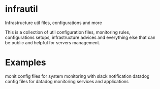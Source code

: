 # infrautil
Infrastructure util files, configurations and more

This is a collection of util configuration files, monitoring rules,
configurations setups, infrastructure advices and everything else that can
be public and helpful for servers management.

# Examples

monit config files for system monitoring with slack notification
datadog config files for datadog monitoring services and applications

